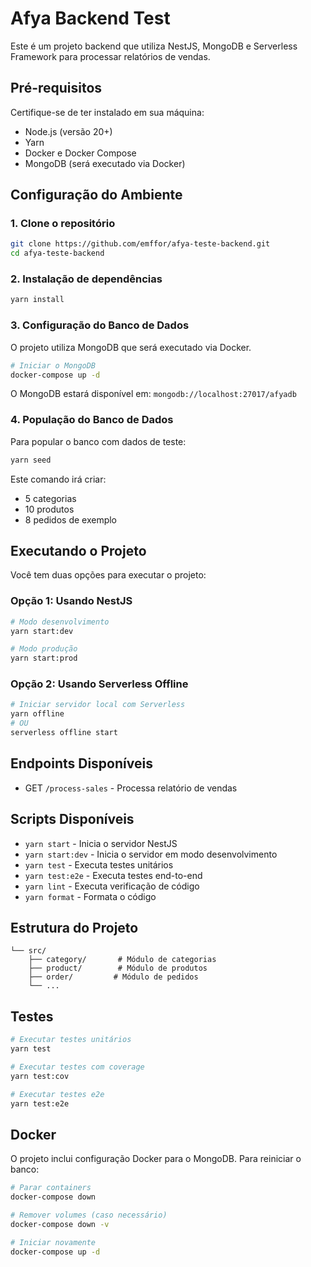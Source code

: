 # Afya Backend Test

Este é um projeto backend que utiliza NestJS, MongoDB e Serverless Framework para processar relatórios de vendas.

## Pré-requisitos

Certifique-se de ter instalado em sua máquina:

- Node.js (versão 20+)
- Yarn
- Docker e Docker Compose
- MongoDB (será executado via Docker)

## Configuração do Ambiente

### 1. Clone o repositório
```bash
git clone https://github.com/emffor/afya-teste-backend.git
cd afya-teste-backend
```

### 2. Instalação de dependências
```bash
yarn install
```

### 3. Configuração do Banco de Dados

O projeto utiliza MongoDB que será executado via Docker.

```bash
# Iniciar o MongoDB
docker-compose up -d
```

O MongoDB estará disponível em: `mongodb://localhost:27017/afyadb`

### 4. População do Banco de Dados

Para popular o banco com dados de teste:

```bash
yarn seed
```

Este comando irá criar:
- 5 categorias
- 10 produtos
- 8 pedidos de exemplo

## Executando o Projeto

Você tem duas opções para executar o projeto:

### Opção 1: Usando NestJS
```bash
# Modo desenvolvimento
yarn start:dev

# Modo produção
yarn start:prod
```

### Opção 2: Usando Serverless Offline
```bash
# Iniciar servidor local com Serverless
yarn offline
# OU
serverless offline start
```

## Endpoints Disponíveis

- GET `/process-sales` - Processa relatório de vendas

## Scripts Disponíveis

- `yarn start` - Inicia o servidor NestJS
- `yarn start:dev` - Inicia o servidor em modo desenvolvimento
- `yarn test` - Executa testes unitários
- `yarn test:e2e` - Executa testes end-to-end
- `yarn lint` - Executa verificação de código
- `yarn format` - Formata o código

## Estrutura do Projeto

```
└── src/
    ├── category/       # Módulo de categorias
    ├── product/        # Módulo de produtos
    ├── order/         # Módulo de pedidos
    └── ...
```

## Testes

```bash
# Executar testes unitários
yarn test

# Executar testes com coverage
yarn test:cov

# Executar testes e2e
yarn test:e2e
```

## Docker

O projeto inclui configuração Docker para o MongoDB. Para reiniciar o banco:

```bash
# Parar containers
docker-compose down

# Remover volumes (caso necessário)
docker-compose down -v

# Iniciar novamente
docker-compose up -d
```